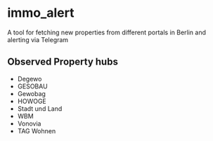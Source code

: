 # immo_alert
A tool for fetching new properties from different portals in Berlin and alerting via Telegram 


## Observed Property hubs
- Degewo
- GESOBAU
- Gewobag
- HOWOGE
- Stadt und Land
- WBM
- Vonovia
- TAG Wohnen
